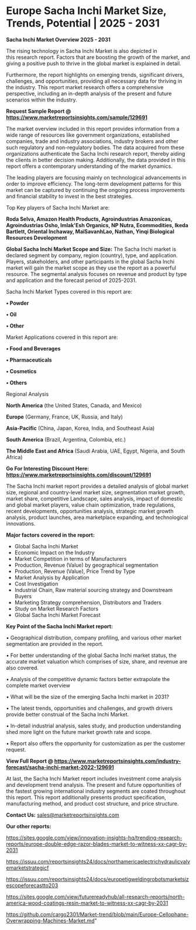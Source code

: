 # Europe Sacha Inchi Market Size, Trends, Potential | 2025 - 2031

<Strong> Sacha Inchi Market Overview 2025 - 2031</strong>

The rising technology in Sacha Inchi Market is also depicted in this research report. Factors that are boosting the growth of the market, and giving a positive push to thrive in the global market is explained in detail.

Furthermore, the report highlights on emerging trends, significant drivers, challenges, and opportunities, providing all necessary data for thriving in the industry. This report market research offers a comprehensive perspective, including an in-depth analysis of the present and future scenarios within the industry.

<strong>Request Sample Report @ <a href=https://www.marketreportsinsights.com/sample/129691>https://www.marketreportsinsights.com/sample/129691</a></strong>

The market overview included in this report provides information from a wide range of resources like government organizations, established companies, trade and industry associations, industry brokers and other such regulatory and non-regulatory bodies. The data acquired from these organizations authenticate the Sacha Inchi research report, thereby aiding the clients in better decision making. Additionally, the data provided in this report offers a contemporary understanding of the market dynamics.

The leading players are focusing mainly on technological advancements in order to improve efficiency. The long-term development patterns for this market can be captured by continuing the ongoing process improvements and financial stability to invest in the best strategies.

Top Key players of Sacha Inchi Market are:

<strong>Roda Selva, Amazon Health Products, Agroindustrias Amazonicas, Agroindustrias Osho, Imlak'Esh Organics, NP Nutra, Ecommodities, Ikeda Bartlett, Oriental Inchaway, MaïSavanhLao, Nathan, Yinqi Biological Resources Development</strong>

<strong><b>Global Sacha Inchi Market Scope and Size:</b></strong>
The Sacha Inchi market is declared segment by company, region (country), type, and application. Players, stakeholders, and other participants in the global Sacha Inchi market will gain the market scope as they use the report as a powerful resource. The segmental analysis focuses on revenue and product by type and application and the forecast period of 2025-2031.

Sacha Inchi Market Types covered in this report are:

<strong>• Powder

• Oil

• Other</strong>

Market Applications covered in this report are:

<strong>• Food and Beverages

• Pharmaceuticals

• Cosmetics

• Others</strong> 

Regional Analysis

<strong>North America</strong> (the United States, Canada, and Mexico)

<strong>Europe</strong> (Germany, France, UK, Russia, and Italy)

<strong>Asia-Pacific</strong> (China, Japan, Korea, India, and Southeast Asia)

<strong>South America</strong> (Brazil, Argentina, Colombia, etc.)

<strong>The Middle East and Africa</strong> (Saudi Arabia, UAE, Egypt, Nigeria, and South Africa)

<strong>Go For Interesting Discount Here: <a href=https://www.marketreportsinsights.com/discount/129691>https://www.marketreportsinsights.com/discount/129691</a></strong>

The Sacha Inchi market report provides a detailed analysis of global market size, regional and country-level market size, segmentation market growth, market share, competitive Landscape, sales analysis, impact of domestic and global market players, value chain optimization, trade regulations, recent developments, opportunities analysis, strategic market growth analysis, product launches, area marketplace expanding, and technological innovations.

<strong><b>Major factors covered in the report:</b></strong>
<ul>
  <li>Global Sacha Inchi Market </li>
  <li>Economic Impact on the Industry</li>
  <li>Market Competition in terms of Manufacturers</li>
  <li>Production, Revenue (Value) by geographical segmentation</li>
  <li>Production, Revenue (Value), Price Trend by Type</li>
  <li>Market Analysis by Application</li>
  <li>Cost Investigation</li>
  <li>Industrial Chain, Raw material sourcing strategy and Downstream Buyers</li>
  <li>Marketing Strategy comprehension, Distributors and Traders</li>
  <li>Study on Market Research Factors</li>
  <li>Global Sacha Inchi Market Forecast</li>
</ul>

<strong><b>Key Point of the Sacha Inchi Market report:</b></strong>

• Geographical distribution, company profiling, and various other market segmentation are provided in the report.

• For better understanding of the global Sacha Inchi market status, the accurate market valuation which comprises of size, share, and revenue are also covered.

• Analysis of the competitive dynamic factors better extrapolate the complete market overview

• What will be the size of the emerging Sacha Inchi market in 2031?

• The latest trends, opportunities and challenges, and growth drivers provide better construal of the Sacha Inchi Market.

• In-detail industrial analysis, sales study, and production understanding shed more light on the future market growth rate and scope.

• Report also offers the opportunity for customization as per the customer request.

<strong><b>View Full Report @ <a href=https://www.marketreportsinsights.com/industry-forecast/sacha-inchi-market-2022-129691>https://www.marketreportsinsights.com/industry-forecast/sacha-inchi-market-2022-129691</a></b></strong>


At last, the Sacha Inchi Market report includes investment come analysis and development trend analysis. The present and future opportunities of the fastest growing international industry segments are coated throughout this report. This report additionally presents product specification, manufacturing method, and product cost structure, and price structure.

<strong>Contact Us:</strong>
sales@marketreportsinsights.com

<strong>Our other reports:</strong>

<a href=https://sites.google.com/view/innovation-insights-hq/trending-research-reports/europe-double-edge-razor-blades-market-to-witness-xx-cagr-by-2031>https://sites.google.com/view/innovation-insights-hq/trending-research-reports/europe-double-edge-razor-blades-market-to-witness-xx-cagr-by-2031</a>

<a href=https://issuu.com/reportsinsights24/docs/northamericaelectrichydraulicvalvemarketstrategicf>https://issuu.com/reportsinsights24/docs/northamericaelectrichydraulicvalvemarketstrategicf</a>

<a href=https://issuu.com/reportsinsights24/docs/europetigweldingrobotsmarketsizescopeforecastto203>https://issuu.com/reportsinsights24/docs/europetigweldingrobotsmarketsizescopeforecastto203</a>

<a href=https://sites.google.com/view/futurereadyhub/all-research-reports/north-america-wood-coatings-resin-market-to-witness-xx-cagr-by-2031>https://sites.google.com/view/futurereadyhub/all-research-reports/north-america-wood-coatings-resin-market-to-witness-xx-cagr-by-2031</a>

<a href=https://github.com/cargo2301/Market-trend/blob/main/Europe-Cellophane-Overwrapping-Machines-Market.md>https://github.com/cargo2301/Market-trend/blob/main/Europe-Cellophane-Overwrapping-Machines-Market.md</a>"

